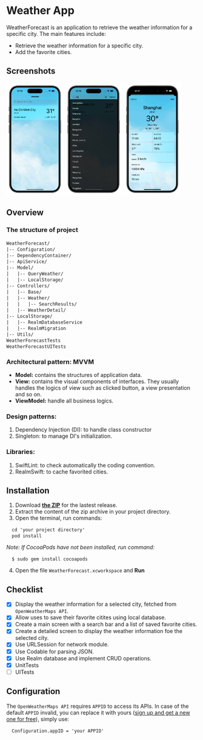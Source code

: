 # Weather App
WeatherForecast is an application to retrieve the weather information for a specific city. The main features include:
- Retrieve the weather information for a specific city.
- Add the favorite cities.

## Screenshots
<img src="/screenshots/screenshots-1.png" width=30% height=30%> <img src="/screenshots/screenshots-2.png" width=30% height=30%> <img src="/screenshots/screenshots-3.png" width=30% height=30%>

## Overview
### The structure of project
```
WeatherForecast/
|-- Configuration/
|-- DependencyContainer/
|-- ApiService/
|-- Model/
|   |-- QueryWeather/
|   |-- LocalStorage/
|-- Controllers/
|   |-- Base/
|   |-- Weather/
|   |   |-- SearchResults/
|   |-- WeatherDetail/
|-- LocalStorage/
|   |-- RealmDatabaseService
|   |-- RealmMigration
|-- Utils/
WeatherForecastTests
WeatherForecastUITests
```

### Architectural pattern: MVVM

- **Model:** contains the structures of application data. 
- **View:** contains the visual components of interfaces. They usually handles the logics of view such as clicked button, a view presentation and so on.
- **ViewModel:** handle all business logics. 

### Design patterns: 
1. Dependency Injection (DI): to handle class constructor
2. Singleton: to manage DI's initialization.

### Libraries: 
1. SwiftLint: to check automatically the coding convention.
2. RealmSwift: to cache favorited cities.

## Installation
1. Download **[the ZIP](https://github.com/hoangthuytruc/WeatherForecast/releases/tag/v2.0)** for the lastest release.
2. Extract the content of the zip archive in your project directory.
3. Open the terminal, run commands:
```
  cd 'your project directory'
  pod install
```
*Note: If CocoaPods have not been installed, run command:*
```
  $ sudo gem install cocoapods
```
4. Open the file `WeatherForecast.xcworkspace` and **Run**

## Checklist
- [x] Display the weather information for a selected city, fetched from `OpenWeatherMaps API`.
- [x] Allow uses to save their favorite citites using local database.
- [x] Create a main screen with a search bar and a list of saved favorite cities.
- [x] Create a detailed screen to display the weather information foe the selected city.
- [x] Use URLSession for network module.
- [x] Use Codable for parsing JSON.
- [x] Use Realm database and implement CRUD operations.
- [x] UnitTests
- [ ] UITests

## Configuration
The `OpenWeatherMaps API` requires `APPID` to access its APIs. In case of the default `APPID` invalid, you can replace it with yours ([sign up and get a new one for free](https://openweathermap.org/api)), simply use:
```
  Configuration.appID = 'your APPID'
```
